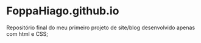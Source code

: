 # FoppaHiago.github.io
Repositório final do meu primeiro projeto de site/blog desenvolvido apenas com html e CSS;
